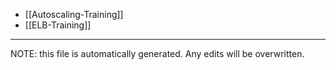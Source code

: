 * [[Autoscaling-Training]]
* [[ELB-Training]]

*****
NOTE: this file is automatically generated. Any edits will be overwritten.
